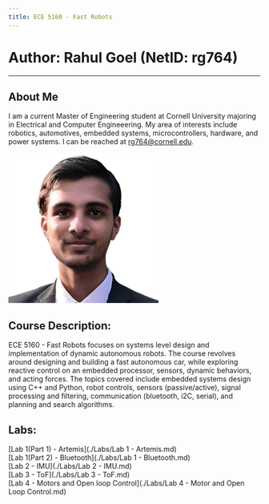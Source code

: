 ```yaml
---
title: ECE 5160 - Fast Robots
---
```

# Author: Rahul Goel (NetID: rg764)
---

## About Me
I am a current Master of Engineering student at Cornell University majoring in Electrical and Computer Engineeering. My area of interests include robotics, automotives, embedded systems, microcontrollers, hardware, and power systems. I can be reached at rg764@cornell.edu.

<img src="./images/rg.jpeg" width="300" height="300" alt="hi" class="inline"/>

## Course Description:
ECE 5160 - Fast Robots focuses on systems level design and implementation of dynamic autonomous robots. The course revolves around designing and building a fast autonomous car, while exploring reactive control on an embedded processor, sensors, dynamic behaviors, and acting forces. The topics covered include embedded systems design using C++ and Python, robot controls, sensors (passive/active), signal processing and filtering, communication (bluetooth, i2C, serial), and planning and search algorithms. 

## Labs:
[Lab 1(Part 1) - Artemis](./Labs/Lab 1 - Artemis.md) <br/>
[Lab 1(Part 2) - Bluetooth](./Labs/Lab 1 - Bluetooth.md) <br/>
[Lab 2 - IMU](./Labs/Lab 2 - IMU.md) <br/>
[Lab 3 - ToF](./Labs/Lab 3 - ToF.md) <br/>
[Lab 4 - Motors and Open loop Control](./Labs/Lab 4 - Motor and Open Loop Control.md) <br/>
<br/>
